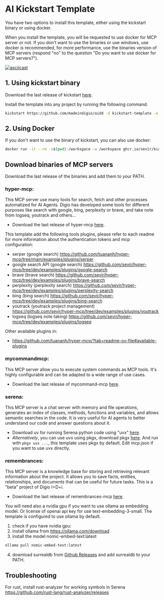 # AI Kickstart Template

You have two options to install this template, either using the kickstart binary or using docker.

When you install the template, you will be requested to use docker for MCP server or not. If you don't want to use the binaries or use windows, use docker is recommended, for more performance, use the binaries version of MCP servers (respond "no" to the question "Do you want to use docker for MCP servers?").

[![asciicast](https://asciinema.org/a/rTY0Ci9apMirU00nmdZKxqLLV.svg)](https://asciinema.org/a/rTY0Ci9apMirU00nmdZKxqLLV)

## 1. Using kickstart binary
Download the last release of kickstart [here](https://github.com/Keats/kickstart/releases/latest).

Install the template into any project by running the following command:

```bash
kickstart https://github.com/madeindigio/aidd -d kickstart-template -o .
```
## 2. Using Docker
If you don't want to use the binary of kickstart, you can also use docker:

```bash
docker run -it --rm -v$(pwd):/workspace -w /workspace ghcr.io/sevir/kickstart:latest -o /workspace -d kickstart-template https://github.com/madeindigio/aidd.git
```

## Download binaries of MCP servers

Download the last release of the binaries and add them to your PATH.

### hyper-mcp:

This MCP server use many tools for search, fetch and other processes automatized for AI Agents. Digio has developed some tools for different purposes like search with google, bing, perplexity or brave, and take note from logseq, youtrack and others...

  * Download the last release of hyper-mcp [here](https://github.com/tuananh/hyper-mcp/releases/latest).

This template add the following tools plugins, please refer to each readme for more information about the authentication tokens and mcp configuration:

* serper (google search) https://github.com/tuananh/hyper-mcp/tree/main/examples/plugins/serper
* google search API (google search) https://github.com/sevir/hyper-mcp/tree/dev/examples/plugins/google-search
* brave (brave search) https://github.com/sevir/hyper-mcp/tree/dev/examples/plugins/brave-search
* perplexity (perplexity search) https://github.com/sevir/hyper-mcp/tree/dev/examples/plugins/perplexity-search
* bing (bing search) https://github.com/sevir/hyper-mcp/tree/dev/examples/plugins/bing-search
* youtrack (youtrack project management) https://github.com/sevir/hyper-mcp/tree/dev/examples/plugins/youtrack
* logseq (logseq note taking) https://github.com/sevir/hyper-mcp/tree/dev/examples/plugins/logseq

Other available plugins in:

* https://github.com/tuananh/hyper-mcp/?tab=readme-ov-file#available-plugins

### mycommandmcp:

This MCP server allow you to execute system commands as MCP tools. It's highly configurable and can be adapted to a wide range of use cases.

  * Download the last release of mycommand-mcp [here](https://github.com/sevir/mycommandmcp/releases/latest).

### serena:

This MCP server is a chat server with memory and file operations, generates an index of classes, methods, functions and variables, and allows semantic searches in the code. It is very useful for AI agents to better understand our code and answer questions about it.

  * Download uv for running Serena python code using "uvx" [here](https://docs.astral.sh/uv/getting-started/installation/).
  * *Alternatively*, you can use uvx using pkgx, download pkgx [here](https://github.com/pkgxdev/pkgx/releases/latests). And run with `pkgx uvx ...`, this template uses pkgx by default. Edit mcp.json if you want to use uvx directly.

### remembrances:

This MCP server is a knowledge base for storing and retrieving relevant information about the project. It allows you to save facts, entities, relationships, and documents that can be useful for future tasks. This is a "beta" project of Digio I+D+i.

  * Download the last release of remembrances-mcp [here](https://github.com/madeindigio/remembrances-mcp/releases/latest).

You will need also a nvidia gpu if you want to use ollama as embedding model. Or license of openai api key for use text-embedding-3-small. The template is configured to use ollama by default.

1. check if you have nvidia gpu:
2. install ollama from https://ollama.com/download
3. install the model nomic-embed-text:latest

```bash
ollama pull nomic-embed-text:latest
```

4. download surrealdb from [Github Releases](https://github.com/surrealdb/surrealdb/releases) and add surrealdb to your PATH.

## Troubleshooting

For rust, install rust-analyzer for working symbols in Serena https://github.com/rust-lang/rust-analyzer/releases